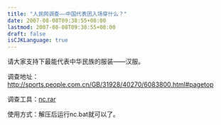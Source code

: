 ```yaml
---
title: "人民网调查——中国代表团入场穿什么？"
date: 2007-08-08T09:38:55+08:00
lastmod: 2007-08-08T09:38:55+08:00
draft: false
isCJKLanguage: true
---
```


请大家支持下最能代表中华民族的服装——汉服。

调查地址：http://sports.people.com.cn/GB/31928/40270/6083800.html#pagetop

调查工具：<a href='http://kouga.yo2.cn/wp-content/uploads/27/2716/2007/08/nc.rar' title='nc.rar'>nc.rar</a>

使用方式：解压后运行nc.bat就可以了。
